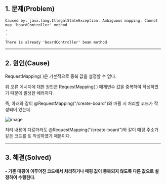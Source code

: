 ## 1. 문제(Problem)

    Caused by: java.lang.IllegalStateException: Ambiguous mapping. Cannot map 'boardController' method
    .
    .
    .
    There is already 'boardController' bean method

  

------------------


## 2. 원인(Cause)

RequestMapping( )은 기본적으로 중복 값을 설정할 수 없다.

위 오류 메시지에 대한 원인은 RequestMapping( ) 매개변수 값을 중복하여 작성하였기 때문에 발생한 에러이다.

즉, 아래와 같이 @RequestMapping("/create-board")와 매핑 시 처리할 코드가 작성되어 있는데

![image](https://user-images.githubusercontent.com/54324782/134615165-744a6a0f-3b62-418b-b392-304cee315494.png)

처리 내용이 다르더라도 @RequestMapping("/create-board")와 같이 매핑 주소가 같은 코드를 또 작성하였기 때문이다.


------------------


## 3. 해결(Solved)

####   - 기존 매핑이 이루어진 코드에서 처리하거나 매핑 값이 중복되지 않도록 다른 값으로 설정하여 수행한다.

